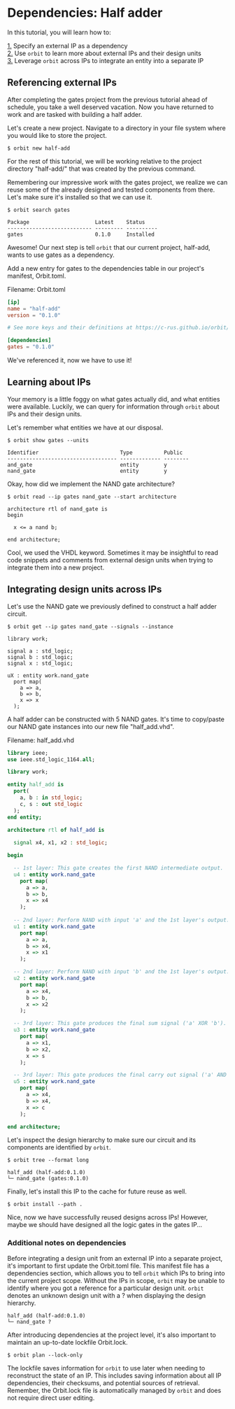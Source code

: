 # Dependencies: Half adder

In this tutorial, you will learn how to:

[1.](#referencing-external-ips) Specify an external IP as a dependency  
[2.](#learning-about-ips) Use `orbit` to learn more about external IPs and their design units  
[3.](#integrating-design-units-across-ips) Leverage `orbit` across IPs to integrate an entity into a separate IP  

## Referencing external IPs

After completing the gates project from the previous tutorial ahead of schedule, you take a well deserved vacation. Now you have returned to work and are tasked with building a half adder.

Let's create a new project. Navigate to a directory in your file system where you would like to store the project.
```
$ orbit new half-add
```
For the rest of this tutorial, we will be working relative to the project directory "half-add/" that was created by the previous command.

Remembering our impressive work with the gates project, we realize we can reuse some of the already designed and tested components from there. Let's make sure it's installed so that we can use it.
```
$ orbit search gates
```
```
Package                     Latest    Status   
--------------------------- --------- ---------- 
gates                       0.1.0     Installed

```
Awesome! Our next step is tell `orbit` that our current project, half-add, wants to use gates as a dependency.

Add a new entry for gates to the dependencies table in our project's manifest, Orbit.toml.

Filename: Orbit.toml
``` toml
[ip]
name = "half-add"
version = "0.1.0"

# See more keys and their definitions at https://c-rus.github.io/orbit/reference/manifest.html

[dependencies]
gates = "0.1.0"
```

We've referenced it, now we have to use it!

## Learning about IPs

Your memory is a little foggy on what gates actually did, and what entities were available. Luckily, we can query for information through `orbit` about IPs and their design units.

Let's remember what entities we have at our disposal.

```
$ orbit show gates --units
```
```
Identifier                          Type          Public   
----------------------------------- ------------- -------- 
and_gate                            entity        y 
nand_gate                           entity        y 
```

Okay, how did we implement the NAND gate architecture?
```
$ orbit read --ip gates nand_gate --start architecture
```
```
architecture rtl of nand_gate is
begin

  x <= a nand b;

end architecture;
```
Cool, we used the VHDL keyword. Sometimes it may be insightful to read code snippets and comments from external design units when trying to integrate them into a new project.

## Integrating design units across IPs

Let's use the NAND gate we previously defined to construct a half adder circuit.
```
$ orbit get --ip gates nand_gate --signals --instance
```
```
library work;

signal a : std_logic;
signal b : std_logic;
signal x : std_logic;

uX : entity work.nand_gate
  port map(
    a => a,
    b => b,
    x => x
  );
```

A half adder can be constructed with 5 NAND gates. It's time to copy/paste our NAND gate instances into our new file "half_add.vhd".

Filename: half_add.vhd
``` vhdl
library ieee;
use ieee.std_logic_1164.all;

library work;

entity half_add is
  port(
    a, b : in std_logic;
    c, s : out std_logic
  );
end entity;

architecture rtl of half_add is
  
  signal x4, x1, x2 : std_logic;

begin

  -- 1st layer: This gate creates the first NAND intermediate output.
  u4 : entity work.nand_gate
    port map(
      a => a,
      b => b,
      x => x4
    );
  
  -- 2nd layer: Perform NAND with input 'a' and the 1st layer's output.
  u1 : entity work.nand_gate
    port map(
      a => a,
      b => x4,
      x => x1
    );

  -- 2nd layer: Perform NAND with input 'b' and the 1st layer's output.
  u2 : entity work.nand_gate
    port map(
      a => x4,
      b => b,
      x => x2
    );

  -- 3rd layer: This gate produces the final sum signal ('a' XOR 'b').
  u3 : entity work.nand_gate
    port map(
      a => x1,
      b => x2,
      x => s
    );

  -- 3rd layer: This gate produces the final carry out signal ('a' AND 'b').
  u5 : entity work.nand_gate
    port map(
      a => x4,
      b => x4,
      x => c
    );

end architecture;
```

Let's inspect the design hierarchy to make sure our circuit and its components are identified by `orbit`.
```
$ orbit tree --format long
```
```
half_add (half-add:0.1.0)
└─ nand_gate (gates:0.1.0)
```

Finally, let's install this IP to the cache for future reuse as well.
```
$ orbit install --path .
```

Nice, now we have successfully reused designs across IPs! However, maybe we should have designed all the logic gates in the gates IP...

### Additional notes on dependencies

Before integrating a design unit from an external IP into a separate project, it's important to first update the Orbit.toml file. This manifest file has a dependencies section, which allows you to tell `orbit` which IPs to bring into the current project scope. Without the IPs in scope, `orbit` may be unable to identify where you got a reference for a particular design unit. `orbit` denotes an unknown design unit with a ? when displaying the design hierarchy.
```
half_add (half-add:0.1.0)
└─ nand_gate ?
```

After introducing dependencies at the project level, it's also important to maintain an up-to-date lockfile Orbit.lock.
```
$ orbit plan --lock-only
```

The lockfile saves information for `orbit` to use later when needing to reconstruct the state of an IP. This includes saving information about all IP dependencies, their checksums, and potential sources of retrieval. Remember, the Orbit.lock file is automatically managed by `orbit` and does not require direct user editing.